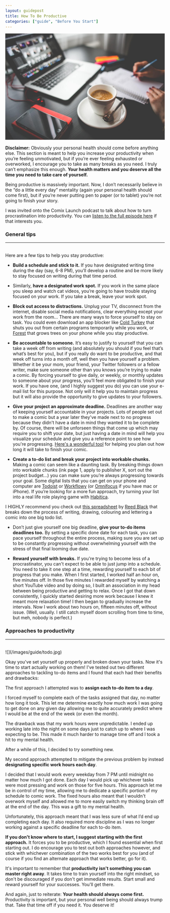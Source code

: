 ```yaml
---
layout: guidepost
title: How To Be Productive
categories: ["guide", "Before You Start"]
---
```


![](/images/guide/prod.jpeg)

**Disclaimer:** Obviously your personal health should come before anything else. This section is meant to help you increase your productivity when you’re feeling unmotivated, but if you’re ever feeling exhausted or overworked, I encourage you to take as many breaks as you need. I truly can’t emphasize this enough. **Your health matters and you deserve all the time you need to take care of yourself.**

Being productive is massively important. Now, I don’t necessarily believe in the “do a little every day” mentality (again your personal health should come first), but if you’re never putting pen to paper (or to tablet) you’re not going to finish your story.

I was invited onto the Comix Launch podcast to talk about how to turn procrastination into productivity. You can [listen to the full episode here](http://www.comixlaunch.com/session133/) if that interests you.

### General tips

<hr><br>
Here are a few tips to help you stay productive:

- **Build a schedule and stick to it.** If you have designated writing time during the day (say, 6-8 PM), you’ll develop a routine and be more likely to stay focused on writing during that time period.

- Similarly, **have a designated work spot.** If you work in the same place you sleep and watch cat videos, you’re going to have trouble staying focused on your work. If you take a break, leave your work spot.

- **Block out access to distractions.** Unplug your TV, disconnect from the internet, disable social media notifications, clear everything except your work from the room… There are many ways to force yourself to stay on task. You could even download an app blocker like [Cold Turkey](https://getcoldturkey.com/) that shuts you out from certain programs temporarily while you work, or [Forest](https://www.forestapp.cc/en/) that grows trees on your phone while you stay productive.

- **Be accountable to someone.** It’s easy to justify to yourself that you can take a week off from writing (and absolutely you should if you feel that’s what’s best for you), but if you really do want to be productive, and that week off turns into a month off, well then you have yourself a problem. Whether it be your mom, your friend, your Twitter followers or a fellow writer, make sure someone other than you knows you’re trying to make a comic. By forcing yourself to give daily, or weekly, or monthly updates to someone about your progress, you’ll feel more obligated to finish your work. If you have one, (and I highly suggest you do) you can use your e-mail list for this purpose. Not only will it help you to maintain progress but it will also provide the opportunity to give updates to your followers.

- **Give your project an approximate deadline.** Deadlines are another way of keeping yourself accountable in your projects. Lots of people set out to make a comic but a year later they've made next to no progress because they didn't have a date in mind they wanted it to be complete by. Of course, there will be unforseen things that come up which may require you to shift your date, but just having a date in mind will help you visualize your schedule and give you a reference point to see how you're progressing. [Here's a wonderful tool](https://docs.google.com/spreadsheets/d/1nWzaAaCmn-vr2xxCrPjWSi7XxG1xdKE7ohg7_zA-tLw/edit#gid=0) for helping you plan out how long it will take to finish your comic.

- **Create a to-do list and break your project into workable chunks.** Making a comic can seem like a daunting task. By breaking things down into workable chunks (ink page 1, apply to publisher X, sort out the project budget...) you can make sure you’re always progressing towards your goal. Some digital lists that you can get on your phone and computer are [Todoist](https://en.todoist.com/) or [Workflowy](https://workflowy.com/) (or [Omnifocus](https://www.omnigroup.com/omnifocus) if you have mac or iPhone). If you’re looking for a more fun approach, try turning your list into a real life role playing game with [Habitica](https://habitica.com/static/front).

I HIGHLY recommend you check out [this spreadsheet](https://docs.google.com/spreadsheets/d/1ArKWureJZTxmlK2XQF7kuGbEnN7d07Ib6RBudZKmSbM/edit) by [Reed Black](http://reedblackcomics.com/) that breaks down the process of writing, drawing, colouring and lettering a comic into one big todo list.

- Don’t just give yourself one big deadline, **give your to-do items deadlines too.** By setting a specific done date for each task, you can pace yourself throughout the entire process, making sure you are set up to be constantly progressing without overwhelming yourself with the stress of that final looming due date.

- **Reward yourself with breaks.** If you're trying to become less of a procrastinator, you can't expect to be able to just jump into a schedule. You need to take it one step at a time, rewarding yourself to each bit of progress that you make. When I first started, I worked half an hour on, five minutes off. In those five minutes I rewarded myself by watching a short YouTube video and by doing so, I built an association in my head between being productive and getting to relax. Once I got that down consistently, I quickly started desiring more work because I knew it meant more relaxation time! I then began to gradually increase the intervals. Now I work about two hours on, fifteen minutes off, without issue. (Well, usually. I still catch myself doom scrolling from time to time, but meh, nobody is perfect.)

### Approaches to productivity

<hr><br>
![](/images/guide/todo.jpg)

Okay you've set yourself up properly and broken down your tasks. Now it's time to start actually working on them! I've tested out two different approaches to tackling to-do items and I found that each had their benefits and drawbacks:

The first approach I attempted was to **assign each to-do item to a day**.

I forced myself to complete each of the tasks assigned that day, no matter how long it took. This let me determine exactly how much work I was going to get done on any given day allowing me to quite accurately predict where I would be at the end of the week (or even the month).

The drawback was that my work hours were unpredictable. I ended up working late into the night on some days just to catch up to where I was expecting to be. This made it much harder to manage time off and I took a hit to my mental health.

After a while of this, I decided to try something new.

My second approach attempted to mitigate the previous problem by instead **designating specific work hours each day**.

I decided that I would work every weekday from 7 PM until midnight no matter how much I got done. Each day I would pick up whichever tasks were most pressing and work on those for five hours. This approach let me be in control of my time, allowing me to dedicate a specific portion of my schedule to comic work. The fixed hours also meant that I wouldn't overwork myself and allowed me to more easily switch my thinking brain off at the end of the day. This was a gift to my mental health.

Unfortunately, this approach meant that I was less sure of what I’d end up completing each day. It also required more discipline as I was no longer working against a specific deadline for each to-do item.

**If you don't know where to start, I suggest starting with the first approach.** It forces you to be productive, which I found essential when first starting out. I do encourage you to test out both approaches however, and stick with whichever combination of the two works best for you (and of course if you find an alternate approach that works better, go for it).

It's important to remember that **productivity isn't something you can master right away**. It takes time to train yourself into the right mindset, so don't be discouraged if you don't get immediate results. Start small and reward yourself for your successes. You'll get there.

And again, just to reiterate: **Your health should always come first.** Productivity is important, but your personal well being should always trump that. Take that time off if you need it. You deserve it!
